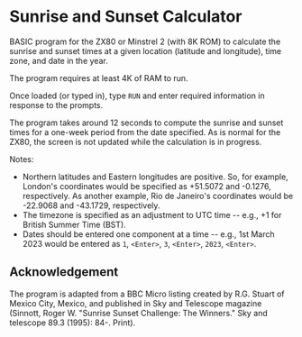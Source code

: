 # Sunrise and Sunset Calculator

BASIC program for the ZX80 or Minstrel 2 (with 8K ROM) to calculate the sunrise and sunset times at a given location (latitude and longitude), time zone, and date in the year.

The program requires at least 4K of RAM to run.

Once loaded (or typed in), type `RUN` and enter required information in response to the prompts.

The program takes around 12 seconds to compute the sunrise and sunset times for a one-week period from the date specified. As is normal for the ZX80, the screen is not updated while the calculation is in progress.

Notes:
- Northern latitudes and Eastern longitudes are positive. So, for example, London's coordinates would be specified as +51.5072 and -0.1276, respectively. As another example, Rio de Janeiro's coordinates would be -22.9068 and -43.1729, respectively.
- The timezone is specified as an adjustment to UTC time -- e.g., +1 for British Summer Time (BST).
- Dates should be entered one component at a time -- e.g., 1st March 2023 would be entered as `1`, `<Enter>`, `3`, `<Enter>`, `2023`, `<Enter>`.

## Acknowledgement

The program is adapted from a BBC Micro listing created by R.G. Stuart of Mexico City, Mexico, and published in Sky and Telescope magazine (Sinnott, Roger W. "Sunrise Sunset Challenge: The Winners." Sky and telescope 89.3 (1995): 84-. Print).
